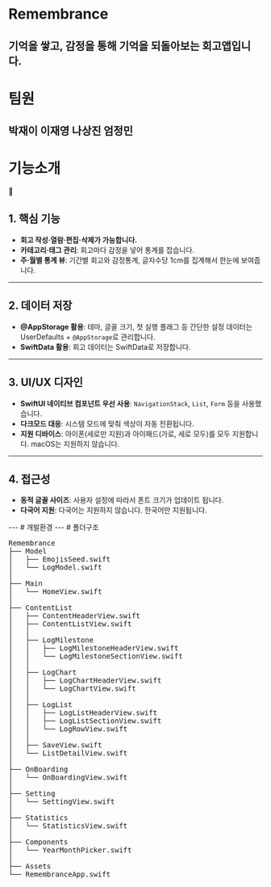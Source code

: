 # Remembrance
기억을 쌓고, 감정을 통해 기억을 되돌아보는 회고앱입니다.
---
# 팀원
박재이 이재영 나상진 엄정민
---
# 기능소개
<aside>
📌

## 1. 핵심 기능

- **회고 작성·열람·편집·삭제가 가능합니다.**
- **카테고리‧태그 관리**: 회고마다 감정을 넣어 통계를 잡습니다.
- **주·월별 통계 뷰**: 기간별 회고와 감정통계, 글자수당 1cm를 집계해서 한눈에 보여줍니다.

---

## 2. 데이터 저장

- **@AppStorage 활용**: 테마, 글꼴 크기, 첫 실행 플래그 등 간단한 설정 데이터는 UserDefaults + `@AppStorage`로 관리합니다.
- **SwiftData 활용**: 회고 데이터는 SwiftData로 저장합니다.

---

## 3. UI/UX 디자인

- **SwiftUI 네이티브 컴포넌트 우선 사용**: `NavigationStack`, `List`, `Form` 등을 사용했습니다.
- **다크모드 대응**: 시스템 모드에 맞춰 색상이 자동 전환됩니다.
- **지원 디바이스**: 아이폰(세로만 지원)과 아이패드(가로, 세로 모두)를 모두 지원합니다. 
macOS는 지원하지 않습니다.

---

## 4. 접근성

- **동적 글꼴 사이즈**: 사용자 설정에 따라서 폰트 크기가 업데이트 됩니다.
- **다국어 지원**: 다국어는 지원하지 않습니다. 한국어만 지원됩니다.
</aside>
---
# 개발환경
---
# 폴더구조
<pre lang="markdown">
Remembrance
├── Model
│   ├── EmojisSeed.swift
│   └── LogModel.swift
│
├── Main
│   └── HomeView.swift
│
├── ContentList
│   ├── ContentHeaderView.swift
│   ├── ContentListView.swift
│   │
│   ├── LogMilestone
│   │   ├── LogMilestoneHeaderView.swift
│   │   └── LogMilestoneSectionView.swift
│   │
│   ├── LogChart
│   │   ├── LogChartHeaderView.swift
│   │   └── LogChartView.swift
│   │
│   ├── LogList
│   │   ├── LogListHeaderView.swift
│   │   ├── LogListSectionView.swift
│   │   └── LogRowView.swift
│   │
│   ├── SaveView.swift
│   └── ListDetailView.swift
│
├── OnBoarding
│   └── OnBoardingView.swift
│
├── Setting
│   └── SettingView.swift
│
├── Statistics
│   └── StatisticsView.swift
│
├── Components
│   └── YearMonthPicker.swift
│
├── Assets
└── RemembranceApp.swift
</pre>
